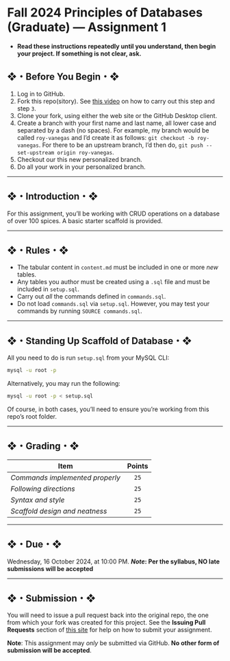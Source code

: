 # Fall 2024 Principles of Databases (Graduate) — Assignment 1

* **Read these instructions repeatedly until you understand, then begin your project. If something is not clear, ask.**

## ❖・Before You Begin・❖

1. Log in to GitHub.
2. Fork this repo(sitory). See [this video](http://code-warrior.github.io/tutorials/git/github/forking-and-cloning-at-the-github-web-site/) on how to carry out this step and step `3`.
3. Clone your fork, using either the web site or the GitHub Desktop client.
4. Create a branch with your first name and last name, all lower case and separated by a dash (no spaces). For example, my branch would be called `roy-vanegas` and I’d create it as follows: `git checkout -b roy-vanegas`. For there to be an upstream branch, I’d then do, `git push --set-upstream origin roy-vanegas`.
5. Checkout our this new personalized branch.
6. Do all your work in your personalized branch.

---

## ❖・Introduction・❖

For this assignment, you’ll be working with CRUD operations on a database of over 100 spices. A basic starter scaffold is provided.

---

## ❖・Rules・❖

* The tabular content in `content.md` must be included in one or more *new* tables.
* Any tables you author must be created using a `.sql` file and must be included in `setup.sql`.
* Carry out *all* the commands defined in `commands.sql`.
* Do not load `commands.sql` via `setup.sql`. However, you may test your commands by running `SOURCE commands.sql`.

---

## ❖・Standing Up Scaffold of Database・❖

All you need to do is run `setup.sql` from your MySQL CLI:

```bash
mysql -u root -p
```

Alternatively, you may run the following:

```bash
mysql -u root -p < setup.sql
```

Of course, in both cases, you’ll need to ensure you’re working from this repo’s root folder.

---

## ❖・Grading・❖

| Item                            | Points |
|---------------------------------|:------:|
| *Commands implemented properly* | `25`   |
| *Following directions*          | `25`   |
| *Syntax and style*              | `25`   |
| *Scaffold design and neatness*  | `25`   |

---

## ❖・Due・❖

Wednesday, 16 October 2024, at 10:00 PM. ***Note*: Per the syllabus, NO late submissions will be accepted**

---

## ❖・Submission・❖

You will need to issue a pull request back into the original repo, the one from which your fork was created for this project. See the **Issuing Pull Requests** section of [this site](http://code-warrior.github.io/tutorials/git/github/index.html) for help on how to submit your assignment.

**Note**: This assignment may *only* be submitted via GitHub. **No other form of submission will be accepted**.
